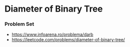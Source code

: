 # Diameter of Binary Tree

### Problem Set

- https://www.infoarena.ro/problema/darb
- https://leetcode.com/problems/diameter-of-binary-tree/

